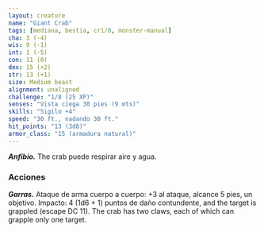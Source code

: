 ```yaml
---
layout: creature
name: "Giant Crab"
tags: [mediana, bestia, cr1/8, monster-manual]
cha: 3 (-4)
wis: 9 (-1)
int: 1 (-5)
con: 11 (0)
dex: 15 (+2)
str: 13 (+1)
size: Medium beast
alignment: unaligned
challenge: "1/8 (25 XP)"
senses: "Vista ciega 30 pies (9 mts)"
skills: "Sigilo +4"
speed: "30 ft., nadando 30 ft."
hit_points: "13 (3d8)"
armor_class: "15 (armadura natural)"
---
```


***Anfibio.*** The crab puede respirar aire y agua.

### Acciones

***Garras.*** Ataque de arma cuerpo a cuerpo: +3 al ataque, alcance 5 pies, un objetivo. Impacto: 4 (1d6 + 1) puntos de daño contundente, and the target is grappled (escape DC 11). The crab has two claws, each of which can grapple only one target.